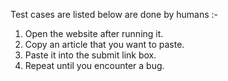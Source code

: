 Test cases are listed below are done by humans :-

1) Open the website after running it.
2) Copy an article that you want to paste.
3) Paste it into the submit link box.
4) Repeat until you encounter a bug.
